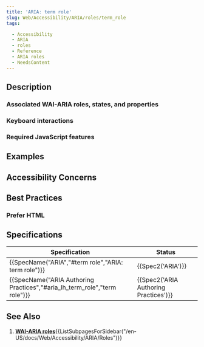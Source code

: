 ```yaml
---
title: 'ARIA: term role'
slug: Web/Accessibility/ARIA/roles/term_role
tags: 

  - Accessibility
  - ARIA
  - roles
  - Reference
  - ARIA roles
  - NeedsContent
---
```




## Description

### Associated WAI-ARIA roles, states, and properties

### Keyboard interactions

### Required JavaScript features

## Examples

## Accessibility Concerns

## Best Practices

### Prefer HTML

## Specifications

| Specification                                                                                                                    | Status                                           |
| -------------------------------------------------------------------------------------------------------------------------------- | ------------------------------------------------ |
| {{SpecName("ARIA","#term role","ARIA: term role")}}                                             | {{Spec2('ARIA')}}                         |
| {{SpecName("ARIA Authoring Practices","#aria_lh_term_role","term role")}} | {{Spec2('ARIA Authoring Practices')}} |


## See Also


<section id="Quick_links"><ol><li><a href="/en-US/docs/Web/Accessibility/ARIA/Roles"><strong>WAI-ARIA roles</strong></a>{{ListSubpagesForSidebar("/en-US/docs/Web/Accessibility/ARIA/Roles")}}</li></ol></section>